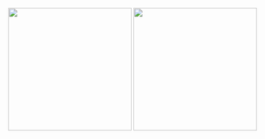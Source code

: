 <p align="center">
  <img height="250" src="https://github-readme-stats.vercel.app/api?username=s0undt3ch&count_private=true&show_icons=true&theme=react&include_all_commits=true" />
  <img height="250" src="https://github-readme-stats.vercel.app/api/top-langs?username=s0undt3ch&count_private=true&show_icons=true&theme=react&include_all_commits=true" />
</p>

<!--
**s0undt3ch/s0undt3ch** is a ✨ _special_ ✨ repository because its `README.md` (this file) appears on your GitHub profile.

Here are some ideas to get you started:

- 🔭 I’m currently working on ...
- 🌱 I’m currently learning ...
- 👯 I’m looking to collaborate on ...
- 🤔 I’m looking for help with ...
- 💬 Ask me about ...
- 📫 How to reach me: ...
- 😄 Pronouns: ...
- ⚡ Fun fact: ...
-->
